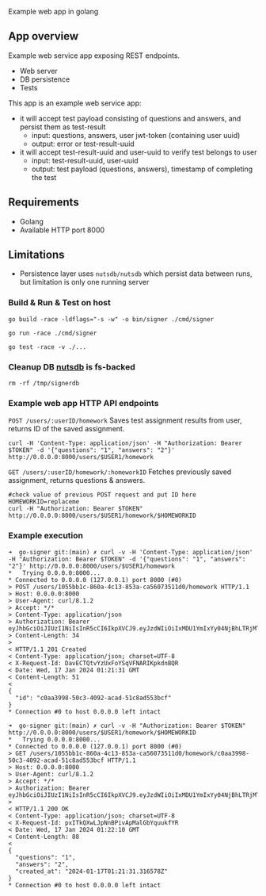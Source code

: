 Example web app in golang

## App overview

Example web service app exposing REST endpoints.

* Web server
* DB persistence
* Tests

This app is an example web service app:

- it will accept test payload consisting of questions and answers, and persist them as test-result
  - input: questions, answers, user jwt-token (containing user uuid)
  - output: error or test-result-uuid
- it will accept test-result-uuid and user-uuid to verify test belongs to user
  - input: test-result-uuid, user-uuid
  - output: test payload (questions, answers), timestamp of completing the test

## Requirements
- Golang
- Available HTTP port 8000

## Limitations
- Persistence layer uses `nutsdb/nutsdb` which persist data between runs, but limitation is only one running server

### Build & Run & Test on host

`go build -race -ldflags="-s -w" -o bin/signer ./cmd/signer`

`go run -race ./cmd/signer`

`go test -race -v ./...`

### Cleanup DB [nutsdb](https://github.com/nutsdb/nutsdb) is fs-backed

```
rm -rf /tmp/signerdb
```

### Example web app HTTP API endpoints

`POST /users/:userID/homework` Saves test assignment results from user, returns ID of the saved assignment.

```
curl -H 'Content-Type: application/json' -H "Authorization: Bearer $TOKEN" -d '{"questions": "1", "answers": "2"}' http://0.0.0.0:8000/users/$USER1/homework
```

`GET /users/:userID/homework/:homeworkID` Fetches previously saved assignment, returns questions & answers.

```
#check value of previous POST request and put ID here
HOMEWORKID=replaceme
curl -H "Authorization: Bearer $TOKEN" http://0.0.0.0:8000/users/$USER1/homework/$HOMEWORKID
```

### Example execution
```
➜  go-signer git:(main) ✗ curl -v -H 'Content-Type: application/json' -H "Authorization: Bearer $TOKEN" -d '{"questions": "1", "answers": "2"}' http://0.0.0.0:8000/users/$USER1/homework
*   Trying 0.0.0.0:8000...
* Connected to 0.0.0.0 (127.0.0.1) port 8000 (#0)
> POST /users/1055bb1c-860a-4c13-853a-ca56073511d0/homework HTTP/1.1
> Host: 0.0.0.0:8000
> User-Agent: curl/8.1.2
> Accept: */*
> Content-Type: application/json
> Authorization: Bearer eyJhbGciOiJIUzI1NiIsInR5cCI6IkpXVCJ9.eyJzdWIiOiIxMDU1YmIxYy04NjBhLTRjMTMtODUzYS1jYTU2MDczNTExZDAifQ.hRZ8rYGUq_mPMwSt7XcyBGxEQOu3YYO9NxhtlujICm0
> Content-Length: 34
>
< HTTP/1.1 201 Created
< Content-Type: application/json; charset=UTF-8
< X-Request-Id: DavECTQtvYzUxFoYSqVFNARIKpkdnBQR
< Date: Wed, 17 Jan 2024 01:21:31 GMT
< Content-Length: 51
<
{
  "id": "c0aa3998-50c3-4092-acad-51c8ad553bcf"
}
* Connection #0 to host 0.0.0.0 left intact

➜  go-signer git:(main) ✗ curl -v -H "Authorization: Bearer $TOKEN" http://0.0.0.0:8000/users/$USER1/homework/$HOMEWORKID
*   Trying 0.0.0.0:8000...
* Connected to 0.0.0.0 (127.0.0.1) port 8000 (#0)
> GET /users/1055bb1c-860a-4c13-853a-ca56073511d0/homework/c0aa3998-50c3-4092-acad-51c8ad553bcf HTTP/1.1
> Host: 0.0.0.0:8000
> User-Agent: curl/8.1.2
> Accept: */*
> Authorization: Bearer eyJhbGciOiJIUzI1NiIsInR5cCI6IkpXVCJ9.eyJzdWIiOiIxMDU1YmIxYy04NjBhLTRjMTMtODUzYS1jYTU2MDczNTExZDAifQ.hRZ8rYGUq_mPMwSt7XcyBGxEQOu3YYO9NxhtlujICm0
>
< HTTP/1.1 200 OK
< Content-Type: application/json; charset=UTF-8
< X-Request-Id: pxITkQXwLJpNnBPivApMalGbYquukfYR
< Date: Wed, 17 Jan 2024 01:22:10 GMT
< Content-Length: 88
<
{
  "questions": "1",
  "answers": "2",
  "created_at": "2024-01-17T01:21:31.316578Z"
}
* Connection #0 to host 0.0.0.0 left intact

```
